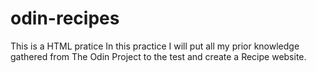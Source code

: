 # odin-recipes
This is a HTML pratice 
In this practice I will put all my prior knowledge gathered from The Odin Project to the test and create a Recipe website.
